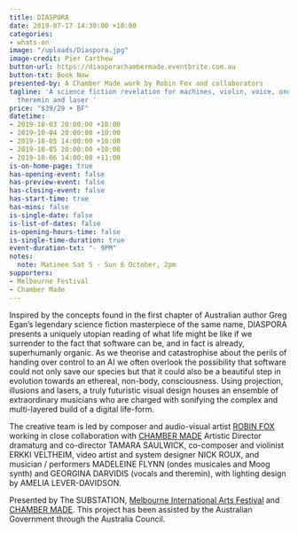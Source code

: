 ```yaml
---
title: DIASPORA
date: 2019-07-17 14:30:00 +10:00
categories:
- whats-on
image: "/uploads/Diaspora.jpg"
image-credit: Pier Carthew
button-url: https://diasporachambermade.eventbrite.com.au
button-txt: Book Now
presented-by: A Chamber Made work by Robin Fox and collaborators
tagline: 'A science fiction revelation for machines, violin, voice, ondes musicales,
  theremin and laser '
price: "$39/29 + BF"
datetime:
- 2019-10-03 20:00:00 +10:00
- 2019-10-04 20:00:00 +10:00
- 2019-10-05 14:00:00 +10:00
- 2019-10-05 20:00:00 +10:00
- 2019-10-06 14:00:00 +11:00
is-on-home-page: true
has-opening-event: false
has-preview-event: false
has-closing-event: false
has-start-time: true
has-mins: false
is-single-date: false
is-list-of-dates: false
is-opening-hours-time: false
is-single-time-duration: true
event-duration-txt: "- 9PM"
notes:
  note: Matinee Sat 5 - Sun 6 October, 2pm
supporters:
- Melbourne Festival
- Chamber Made
---
```


Inspired by the concepts found in the first chapter of Australian author Greg Egan’s legendary science fiction masterpiece of the same name, DIASPORA presents a uniquely utopian reading of what life might be like if we surrender to the fact that software can be, and in fact is already, superhumanly organic. As we theorise and catastrophise about the perils of handing over control to an AI we often overlook the possibility that software could not only save our species but that it could also be a beautiful step in evolution towards an ethereal, non-body, consciousness. Using projection, illusions and lasers, a truly futuristic visual design houses an ensemble of extraordinary musicians who are charged with sonifying the complex and multi-layered build of a digital life-form.

The creative team is led by composer and audio-visual artist [ROBIN FOX](https://robinfox.com.au/) working in close collaboration with [CHAMBER MADE](http://www.chambermade.org) Artistic Director dramaturg and co-director TAMARA SAULWICK, co-composer and violinist  ERKKI VELTHEIM, video artist and system designer NICK ROUX, and musician / performers MADELEINE FLYNN (ondes musicales and Moog synth) and GEORGINA DARVIDIS (vocals and theremin), with lighting design by AMELIA LEVER-DAVIDSON.

Presented by The SUBSTATION, [Melbourne International Arts Festival](https://www.festival.melbourne/) and [CHAMBER MADE](http://www.chambermade.org). This project has been assisted by the Australian Government through the Australia Council.